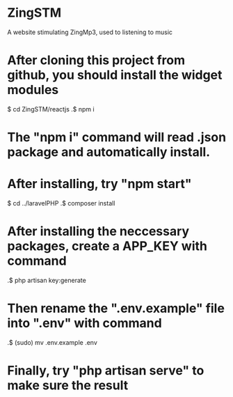 # ZingSTM
A website stimulating ZingMp3, used to listening to music

# After cloning this project from github, you should install the widget modules
 $ cd ZingSTM/reactjs
.$ npm i

# The "npm i" command will read .json package and automatically install.
# After installing, try "npm start"

 $ cd ../laravelPHP
.$ composer install

# After installing the neccessary packages, create a APP_KEY with command 
.$ php artisan key:generate

# Then rename the ".env.example" file into ".env" with command
.$ (sudo) mv .env.example .env

# Finally, try "php artisan serve" to make sure the result

